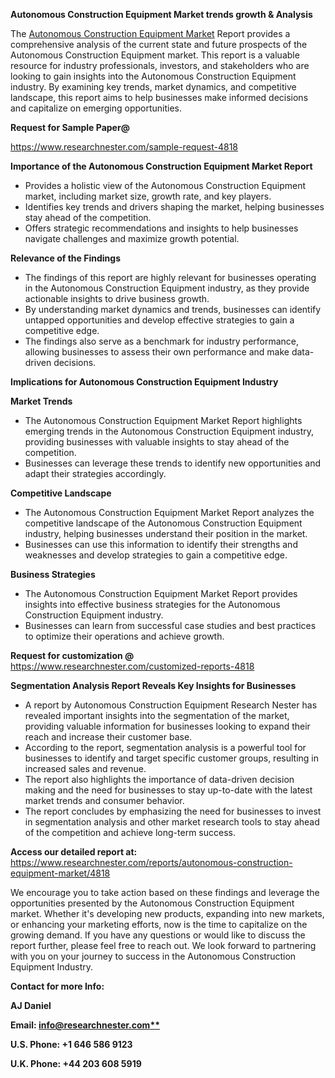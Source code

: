 ﻿<a name="_hlk169704084"></a><a name="_hlk168649135"></a><a name="_hlk167721000"></a>**Autonomous Construction Equipment Market trends growth & Analysis**

The [Autonomous Construction Equipment Market](https://www.researchnester.com/reports/autonomous-construction-equipment-market/4818) Report provides a comprehensive analysis of the current state and future prospects of the Autonomous Construction Equipment market. This report is a valuable resource for industry professionals, investors, and stakeholders who are looking to gain insights into the Autonomous Construction Equipment industry. By examining key trends, market dynamics, and competitive landscape, this report aims to help businesses make informed decisions and capitalize on emerging opportunities.

**Request for Sample Paper@**

<https://www.researchnester.com/sample-request-4818>



**Importance of the Autonomous Construction Equipment Market Report**

- Provides a holistic view of the Autonomous Construction Equipment market, including market size, growth rate, and key players.
- Identifies key trends and drivers shaping the market, helping businesses stay ahead of the competition.
- Offers strategic recommendations and insights to help businesses navigate challenges and maximize growth potential.

**Relevance of the Findings**	

- The findings of this report are highly relevant for businesses operating in the Autonomous Construction Equipment industry, as they provide actionable insights to drive business growth.
- By understanding market dynamics and trends, businesses can identify untapped opportunities and develop effective strategies to gain a competitive edge.
- The findings also serve as a benchmark for industry performance, allowing businesses to assess their own performance and make data-driven decisions.

**Implications for Autonomous Construction Equipment  Industry**

**Market Trends**

- The Autonomous Construction Equipment Market Report highlights emerging trends in the Autonomous Construction Equipment industry, providing businesses with valuable insights to stay ahead of the competition.
- Businesses can leverage these trends to identify new opportunities and adapt their strategies accordingly.

**Competitive Landscape**

- The Autonomous Construction Equipment Market Report analyzes the competitive landscape of the Autonomous Construction Equipment industry, helping businesses understand their position in the market.
- Businesses can use this information to identify their strengths and weaknesses and develop strategies to gain a competitive edge.

**Business Strategies**

- The Autonomous Construction Equipment Market Report provides insights into effective business strategies for the Autonomous Construction Equipment industry.
- Businesses can learn from successful case studies and best practices to optimize their operations and achieve growth.

**Request for customization @** <https://www.researchnester.com/customized-reports-4818>

**Segmentation Analysis Report Reveals Key Insights for Businesses**

- A report by Autonomous Construction Equipment Research Nester has revealed important insights into the segmentation of the market, providing valuable information for businesses looking to expand their reach and increase their customer base.
- According to the report, segmentation analysis is a powerful tool for businesses to identify and target specific customer groups, resulting in increased sales and revenue.
- The report also highlights the importance of data-driven decision making and the need for businesses to stay up-to-date with the latest market trends and consumer behavior.
- The report concludes by emphasizing the need for businesses to invest in segmentation analysis and other market research tools to stay ahead of the competition and achieve long-term success.

**Access our detailed report at:** <https://www.researchnester.com/reports/autonomous-construction-equipment-market/4818>

We encourage you to take action based on these findings and leverage the opportunities presented by the Autonomous Construction Equipment market. Whether it's developing new products, expanding into new markets, or enhancing your marketing efforts, now is the time to capitalize on the growing demand. If you have any questions or would like to discuss the report further, please feel free to reach out. We look forward to partnering with you on your journey to success in the Autonomous Construction Equipment Industry.

**Contact for more Info:**

**AJ Daniel**

**Email: [info@researchnester.com**](mailto:info@researchnester.com "mailto:info@researchnester.com")**

**U.S. Phone: +1 646 586 9123**

**U.K. Phone: +44 203 608 5919**



